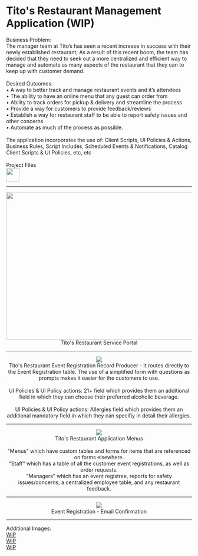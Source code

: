 # Tito's Restaurant Management Application (WIP)
<head>
Business Problem:
<br>The manager team at Tito’s has seen a recent increase in success with their newly established restaurant; As a result of this recent boom, the team has decided that they need to seek out a more centralized and efficient way to manage and automate as many aspects of the restaurant that they can to keep up with customer demand.
<br>
<br>
Desired Outcomes:
<br>• A way to better track and manage restaurant events and it’s attendees
<br>• The ability to have an online menu that any guest can order from
<br>• Ability to track orders for pickup & delivery and streamline the process
<br>• Provide a way for customers to provide feedback/reviews
<br>• Establish a way for restaurant staff to be able to report safety issues and other concerns
<br>• Automate as much of the process as possible.

<br>
<br>
The application incorporates the use of: Client Scripts, UI Policies & Actions, Business Rules, Script Includes, Scheduled Events & Notifications, Catalog Client Scripts & UI Policies, etc, etc
<br> 
<br>
Project Files <br>
<a href="https://gitlab.com/davidbkingjr/titos-restaurant"><img src="https://docs.gitlab.com/ee/user/img/markdown_logo.png" width="36" height="36" /></a>

</head>

<div align="center">
<hr>

<img src="https://media4.giphy.com/media/v1.Y2lkPTc5MGI3NjExMGZmYjlhOGYzOTg0OGI0MjEyZjY4OGM5YWJlMjI5NWIyMGMzNGFmMiZjdD1n/PfJZErEjKWQblyS5Ma/giphy.gif" style="width:600px;height:400px;"> 
<br>
Tito's Restaurant Service Portal
<hr>
  
<img src="https://i.imgur.com/IFsGVoS.png"> 
<br>
Tito's Restaurant Event Registration Record Producer - It routes directly to the Event Registration table. The use of a simplified form with questions as prompts makes it easier for the customers to use. <br>
<br>UI Policies & UI Policy actions: 21+ field which provides them an additional field in which they can choose their preferred alcoholic beverage. <br>
<br>UI Policies & UI Policy actions: Allergies field which provides them an additional mandatory field in which they can specifiy in detail their allergies.
<hr>

<img src="https://i.imgur.com/sBp0teH.png"> 
<br>
Tito's Restaurant Application Menus <br>
<br>"Menus" which have custom tables and forms for items that are referenced on forms elsewhere. 
<br>"Staff" which has a table of all the customer event registrations, as well as order requests. 
<br>"Managers" which has an event registree, reports for safety issues/concerns, a centralized employee table, and any restaurant feedback.
<hr>

<img src="https://i.imgur.com/ydnLUGZ.png"> 
<br>
Event Registration - Email Confirmation
<hr>

  
</div>

Additional Images:
<br><a href="">WIP</a>
<br><a href="">WIP</a>
<br><a href="">WIP</a>
